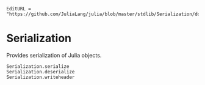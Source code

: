 ```@meta
EditURL = "https://github.com/JuliaLang/julia/blob/master/stdlib/Serialization/docs/src/index.md"
```

# Serialization

Provides serialization of Julia objects.

```@docs
Serialization.serialize
Serialization.deserialize
Serialization.writeheader
```
